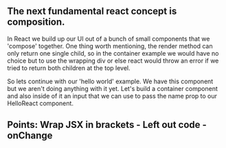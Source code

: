 
## The next fundamental react concept is composition. 

In React we build up our UI out of a bunch of small components that we 'compose' together. One thing worth mentioning,
the render method can only return one single child, so in the container example we would have no choice but to use the
 wrapping div or else react would throw an error if we tried to return both children at the top level.

So lets continue with our 'hello world' example. We have this component but we aren't doing anything with it yet. Let's build a 
container component and also inside of it an input that we can use to pass the name prop to our HelloReact component.

## Points: Wrap JSX in brackets - Left out code - onChange
